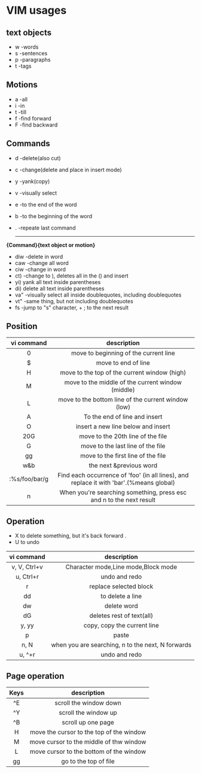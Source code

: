 #  VIM usages



## text objects

- w -words
- s -sentences
- p -paragraphs
- t -tags

## Motions

- a -all
- i -in
- t -till
- f -find forward
- F -find backward

## Commands
- d -delete(also cut)

- c -change(delete and place in insert mode)

- y -yank(copy)

- v -visually select

- e -to the end of the word

- b -to the beginning of the word

- . -repeate last command

  --------------------------------





**{Command}{text object or motion}**

- diw -delete in word
- caw -change all word
- ciw -change in word
- ct) -change to ), deletes all in the () and insert
- yi) yank all text inside parentheses
- di) delete all text inside parentheses
- va" -visually select all inside doublequotes, including doublequotes
- vt" -same thing, but not including doublequotes
- fs -jump to "s" character, + ; to the next result



## Position


|  vi command   |                         description                          |
| :-----------: | :----------------------------------------------------------: |
|       0       |            move to beginning of the current line             |
|       $       |                     move to end of line                      |
|       H       |         move to the top of the current window (high)         |
|       M       |      move to the middle of the current window (middle)       |
|       L       |     move to the bottom line of the current window (low)      |
|       A       |                To the end of line and insert                 |
|       O       |              insert a new line below and insert              |
|      20G      |              move to the 20th line of the file               |
|       G       |              move to the last line of the file               |
|      gg       |              move to the first line of the file              |
|      w&b      |                   the next &previous word                    |
| :%s/foo/bar/g | Find each occurrence of 'foo' (in all lines), and replace it with 'bar'.(%means global) |
|       n       | When you're searching something, press esc and n to the next result |

## Operation

- X to delete something, but it's back forward . 
- U to undo

  

|  vi command  |                    description                    |
| :----------: | :-----------------------------------------------: |
| v, V, Ctrl+v |        Character mode,Line mode,Block mode        |
|  u, Ctrl+r   |                   undo and redo                   |
|      r       |              replace selected block               |
|      dd      |                 to delete a line                  |
|      dw      |                    delete word                    |
|      dG      |             deletes rest of text(all)             |
|    y, yy     |            copy, copy the current line            |
|      p       |                       paste                       |
|     n, N     | when you are searching, n to the next, N forwards |
|    u, ^+r    |                   undo and redo                   |





## Page operation

| Keys |               description                |
| :--: | :--------------------------------------: |
|  ^E  |          scroll the window down          |
|  ^Y  |           scroll the window up           |
|  ^B  |            scroll up one page            |
|  H   | move the cursor to the top of the window |
|  M   | move cursor to the middle of thw window  |
|  L   | move cursor to the bottom of the window  |
|  gg  |          go to the top of file           |


